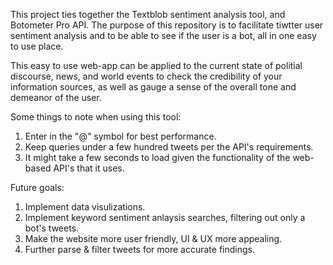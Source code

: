 This project ties together the Textblob sentiment analysis tool, and Botometer Pro API. The purpose of this repository is to
facilitate tiwtter user sentiment analysis and to be able to see if the user is a bot, all in one easy to use place. 

This easy to use web-app can be applied to the current state of politial discourse, news, and world events to check the credibility of your 
information sources, as well as gauge a sense of the overall tone and demeanor of the user. 

Some things to note when using this tool:

1. Enter in the "@" symbol for best performance.
2. Keep queries under a few hundred tweets per the API's requirements. 
3. It might take a few seconds to load given the functionality of the web-based API's that it uses. 

Future goals:

1. Implement data visulizations. 
2. Implement keyword sentiment anlaysis searches, filtering out only a bot's tweets. 
3. Make the website more user friendly, UI & UX more appealing. 
4. Further parse & filter tweets for more accurate findings. 